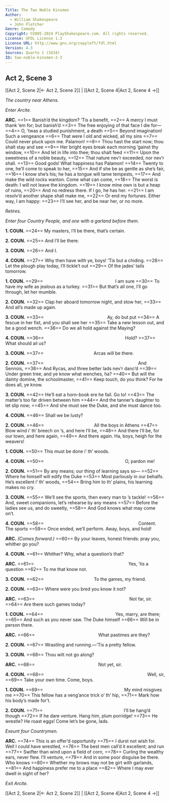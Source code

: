 ```yaml
---
Title: The Two Noble Kinsmen
Author: 
  - William Shakespeare
  - John Fletcher
Genre: Comedy
Copyright: ©2005-2024 PlayShakespeare.com. All rights reserved.
License: GFDL License 1.3
License URL: http://www.gnu.org/copyleft/fdl.html
Version: 4.3
Sources: Quarto 1 (1634)
ID: two-noble-kinsmen-2-3
---
```


## Act 2, Scene 3
[[Act 2, Scene 2|← Act 2, Scene 2]] | [[Act 2, Scene 4|Act 2, Scene 4 →]]

*The country near Athens.*

*Enter Arcite.*

**ARC.**
==1== Banish’d the kingdom? ’Tis a benefit,
==2== A mercy I must thank ’em for; but banish’d
==3== The free enjoying of that face I die for⁠—
==4== O, ’twas a studied punishment, a death
==5== Beyond imagination! Such a vengeance
==6== That were I old and wicked, all my sins
==7== Could never pluck upon me. Palamon!
==8== Thou hast the start now; thou shalt stay and see
==9== Her bright eyes break each morning ’gainst thy window,
==10== And let in life into thee; thou shalt feed
==11== Upon the sweetness of a noble beauty,
==12== That nature nev’r exceeded, nor nev’r shall.
==13== Good gods! What happiness has Palamon!
==14== Twenty to one, he’ll come to speak to her,
==15== And if she be as gentle as she’s fair,
==16== I know she’s his; he has a tongue will tame tempests,
==17== And make the wild rocks wanton. Come what can come,
==18== The worst is death: I will not leave the kingdom.
==19== I know mine own is but a heap of ruins,
==20== And no redress there. If I go, he has her.
==21== I am resolv’d another shape shall make me,
==22== Or end my fortunes. Either way, I am happy:
==23== I’ll see her, and be near her, or no more.

*Retires.*

*Enter four Country People, and one with a garland before them.*

**1. COUN.**
==24== My masters, I’ll be there, that’s certain.

**2. COUN.**
==25== And I’ll be there.

**3. COUN.**
==26== And I.

**4. COUN.**
==27== Why then have with ye, boys! ’Tis but a chiding.
==28== Let the plough play today, I’ll tickle’t out
==29== Of the jades’ tails tomorrow.

**1. COUN.**
==29==                 I am sure
==30== To have my wife as jealous as a turkey.
==31== But that’s all one, I’ll go through, let her mumble.

**2. COUN.**
==32== Clap her aboard tomorrow night, and stow her,
==33== And all’s made up again.

**3. COUN.**
==33==               Ay, do but put
==34== A fescue in her fist, and you shall see her
==35== Take a new lesson out, and be a good wench.
==36== Do we all hold against the Maying?

**4. COUN.**
==36==                   Hold?
==37== What should ail us?

**3. COUN.**
==37==            Arcas will be there.

**2. COUN.**
==37==                      And Sennois,
==38== And Rycas, and three better lads nev’r danc’d
==39== Under green tree; and ye know what wenches, ha?
==40== But will the dainty domine, the schoolmaster,
==41== Keep touch, do you think? For he does all, ye know.

**3. COUN.**
==42== He’ll eat a horn-book ere he fail. Go to!
==43== The matter’s too far driven between him
==44== And the tanner’s daughter to let slip now;
==45== And she must see the Duke, and she must dance too.

**4. COUN.**
==46== Shall we be lusty?

**2. COUN.**
==46==            All the boys in Athens
==47== Blow wind i’ th’ breech on ’s, and here I’ll be,
==48== And there I’ll be, for our town, and here again,
==49== And there again. Ha, boys, heigh for the weavers!

**1. COUN.**
==50== This must be done i’ th’ woods.

**4. COUN.**
==50==                   O, pardon me!

**2. COUN.**
==51== By any means; our thing of learning says so⁠—
==52== Where he himself will edify the Duke
==53== Most parlously in our behalfs. He’s excellent i’ th’ woods,
==54== Bring him to th’ plains, his learning makes no cry.

**3. COUN.**
==55== We’ll see the sports, then every man to ’s tackle!
==56== And, sweet companions, let’s rehearse by any means
==57== Before the ladies see us, and do sweetly,
==58== And God knows what may come on’t.

**4. COUN.**
==58==                      Content. The sports
==59== Once ended, we’ll perform. Away, boys, and hold!

**ARC.**
*(Comes forward.)*
==60== By your leaves, honest friends: pray you, whither go you?

**4. COUN.**
==61== Whither? Why, what a question’s that?

**ARC.**
==61==                      Yes, ’tis a question
==62== To me that know not.

**3. COUN.**
==62==            To the games, my friend.

**2. COUN.**
==63== Where were you bred you know it not?

**ARC.**
==63==                      Not far, sir.
==64== Are there such games today?

**1. COUN.**
==64==                 Yes, marry, are there;
==65== And such as you never saw. The Duke himself
==66== Will be in person there.

**ARC.**
==66==               What pastimes are they?

**2. COUN.**
==67== Wrastling and running.—’Tis a pretty fellow.

**3. COUN.**
==68== Thou wilt not go along?

**ARC.**
==68==               Not yet, sir.

**4. COUN.**
==68==                        Well, sir,
==69== Take your own time. Come, boys.

**1. COUN.**
==69==                   My mind misgives me
==70== This fellow has a veng’ance trick o’ th’ hip,
==71== Mark how his body’s made for’t.

**2. COUN.**
==71==                   I’ll be hang’d though
==72== If he dare venture. Hang him, plum porridge!
==73== He wrestle? He roast eggs! Come let’s be gone, lads.

*Exeunt four Countrymen.*

**ARC.**
==74== This is an offer’d opportunity
==75== I durst not wish for. Well I could have wrestled,
==76== The best men call’d it excellent; and run
==77== Swifter than wind upon a field of corn,
==78== Curling the wealthy ears, never flew. I’ll venture,
==79== And in some poor disguise be there. Who knows
==80== Whether my brows may not be girt with garlands,
==81== And happiness prefer me to a place
==82== Where I may ever dwell in sight of her?

*Exit Arcite.*

[[Act 2, Scene 2|← Act 2, Scene 2]] | [[Act 2, Scene 4|Act 2, Scene 4 →]]